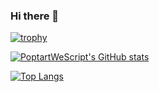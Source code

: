 ### Hi there 👋
[![trophy](https://github-profile-trophy.vercel.app/?username=PoptartWeScript)](https://github.com/ryo-ma/github-profile-trophy)


[![PoptartWeScript's GitHub stats](https://github-readme-stats.vercel.app/api?username=PoptartWeScript&show_icons=true&theme=tokyonight)](https://github.com/anuraghazra/github-readme-stats)





[![Top Langs](https://github-readme-stats.vercel.app/api/top-langs/?username=PoptartWeScript)](https://github.com/anuraghazra/github-readme-stats)
<!--
**PoptartWeScript/PoptartWeScript** is a ✨ _special_ ✨ repository because its `README.md` (this file) appears on your GitHub profile.
[![PoptartWeScript's GitHub stats](https://github-readme-stats.vercel.app/api?username=PoptartWeScript)](https://github.com/PoptartWeScript/github-readme-stats)
Here are some ideas to get you started:

- 🔭 I’m currently working on ...
- 🌱 I’m currently learning ...
- 👯 I’m looking to collaborate on ...
- 🤔 I’m looking for help with ...
- 💬 Ask me about ...
- 📫 How to reach me: ...
- 😄 Pronouns: ...
- ⚡ Fun fact: ...
-->
